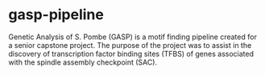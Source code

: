 # gasp-pipeline
Genetic Analysis of S. Pombe (GASP) is a motif finding pipeline created for a senior capstone project. The purpose of the project was to assist in the discovery of transcription factor binding sites (TFBS) of genes associated with the spindle assembly checkpoint (SAC).
